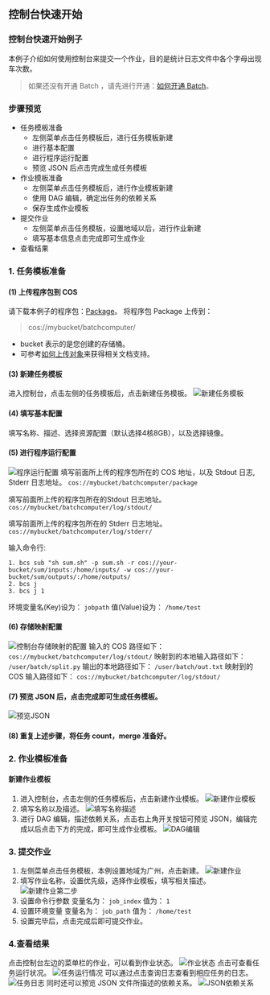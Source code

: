 ## 控制台快速开始
### 控制台快速开始例子
本例子介绍如何使用控制台来提交一个作业，目的是统计日志文件中各个字母出现车次数。
> 如果还没有开通 Batch ，请先进行开通：[如何开通 Batch](
//www.qcloud.com/document/product/599/10446?!preview&lang=cn)。 

### 步骤预览
* 任务模板准备
	* 左侧菜单点击任务模板后，进行任务模板新建
	* 进行基本配置
	* 进行程序运行配置
	* 预览 JSON 后点击完成生成任务模板
* 作业模板准备
	* 左侧菜单点击任务模板后，进行作业模板新建
	* 使用 DAG 编辑，确定出任务的依赖关系
	* 保存生成作业模板
* 提交作业
	* 左侧菜单点击任务模板，设置地域以后，进行作业新建
	* 填写基本信息点击完成即可生成作业
* 查看结果

### 1. 任务模板准备
#### (1) 上传程序包到 COS
请下载本例子的程序包：[Package]()。
将程序包 Package 上传到：
> cos://mybucket/batchcomputer/

* bucket 表示的是您创建的存储桶。
* 可参考[如何上传对象](//www.qcloud.com/document/product/436/6255?!preview&lang=cn)来获得相关文档支持。

#### (3) 新建任务模板
进入控制台，点击左侧的任务模板后，点击新建任务模板。
![新建任务模板](https://mc.qcloudimg.com/static/img/df69a02f188bc101b2f758170a1e8477/image.jpg)
#### (4) 填写基本配置
填写名称、描述、选择资源配置（默认选择4核8GB），以及选择镜像。
#### (5) 进行程序运行配置
![程序运行配置](https://mc.qcloudimg.com/static/img/eddc5bcb4a52494e46fcd5b827865a60/image.jpg)
填写前面所上传的程序包所在的 COS 地址，以及 Stdout 日志, Stderr 日志地址。
`cos://mybucket/batchcomputer/package`

填写前面所上传的程序包所在的Stdout 日志地址。
`cos://mybucket/batchcomputer/log/stdout/`

填写前面所上传的程序包所在的 Stderr 日志地址。
`cos://mybucket/batchcomputer/log/stderr/`

输入命令行:

```
1. bcs sub "sh sum.sh" -p sum.sh -r cos://your-bucket/sum/inputs:/home/inputs/ -w cos://your-bucket/sum/outputs/:/home/outputs/
2. bcs j
3. bcs j 1
```
环境变量名(Key)设为：
`jobpath`
值(Value)设为：
`/home/test`
#### (6) 存储映射配置
![控制台存储映射的配置](https://mc.qcloudimg.com/static/img/7fcf46d6ee21e66e6bda8c91031bad73/image.jpg)
输入的 COS 路径如下：
`cos://mybucket/batchcomputer/log/stdout/`
映射到的本地输入路径如下：
`/user/batch/split.py`
输出的本地路径如下：
`/user/batch/out.txt`
映射到的 COS 输入路径如下：
`cos://mybucket/batchcomputer/log/stdout/`
#### (7) 预览 JSON 后，点击完成即可生成任务模板。
![预览JSON](https://mc.qcloudimg.com/static/img/4f341aaa4d238d33b4ed1491ab30a1ab/image.jpg)
#### (8) 重复上述步骤，将任务 count，merge 准备好。
### 2. 作业模板准备
####  新建作业模板
1. 进入控制台，点击左侧的任务模板后，点击新建作业模板。
![新建作业模板](https://mc.qcloudimg.com/static/img/9298592238775f9056d10da962ada6d8/image.jpg)
2. 填写名称以及描述。
![填写名称描述](https://mc.qcloudimg.com/static/img/c50631771d62d29595f73be659c176a9/image.jpg)
3. 进行 DAG 编辑，描述依赖关系，点击右上角开关按钮可预览 JSON，编辑完成以后点击下方的完成，即可生成作业模板。
![DAG编辑](https://mc.qcloudimg.com/static/img/8df1f260b80689858dbf550d457fac35/image.jpg)

### 3. 提交作业
1. 左侧菜单点击任务模板，本例设置地域为广州，点击新建。
![新建作业](https://mc.qcloudimg.com/static/img/812754c18259ef74ef2f71cd31b1e9d5/image.jpg)
2. 填写作业名称，设置优先级，选择作业模板，填写相关描述。
![新建作业第二步](https://mc.qcloudimg.com/static/img/785eaa5fe4cd36d1fd1de8c2dbc508e1/image.jpg)
3. 设置命令行参数
变量名为：
`job_index`
值为：
`1`
4. 设置环境变量
变量名为：
`job_path`
值为：
`/home/test`
5. 设置完毕后，点击完成后即可提交作业。

### 4.查看结果
点击控制台左边的菜单栏的作业，可以看到作业状态。
![作业状态](https://mc.qcloudimg.com/static/img/75f1746258e9eacd2faee88143534bb2/image.jpg)
点击可查看任务运行状况。
![任务运行情况](https://mc.qcloudimg.com/static/img/dc9f320cbe792eba5613f2d91d7ac08c/image.jpg)
可以通过点击查询日志查看到相应任务的日志。
![任务日志](https://mc.qcloudimg.com/static/img/f580dd5200edff7a78932ce6a8e74d7e/image.jpg)
同时还可以预览 JSON 文件所描述的依赖关系。
![JSON依赖关系](https://mc.qcloudimg.com/static/img/de4b50923ca8851cb42ed9fad3efe24e/image.jpg)